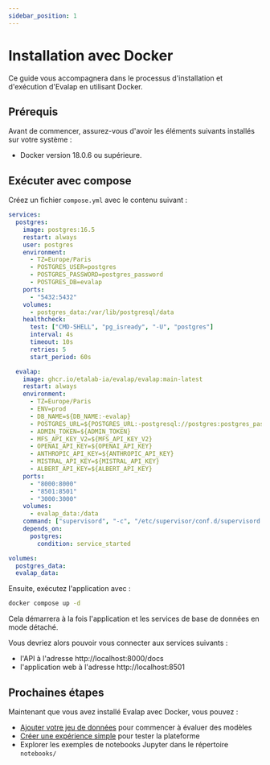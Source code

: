```yaml
---
sidebar_position: 1
---
```


# Installation avec Docker

Ce guide vous accompagnera dans le processus d'installation et d'exécution d'Evalap en utilisant Docker.

## Prérequis

Avant de commencer, assurez-vous d'avoir les éléments suivants installés sur votre système :

- Docker version 18.0.6 ou supérieure.

## Exécuter avec compose

Créez un fichier `compose.yml` avec le contenu suivant :

```yaml
services:
  postgres:
    image: postgres:16.5
    restart: always
    user: postgres
    environment:
      - TZ=Europe/Paris
      - POSTGRES_USER=postgres
      - POSTGRES_PASSWORD=postgres_password
      - POSTGRES_DB=evalap
    ports:
      - "5432:5432"
    volumes:
      - postgres_data:/var/lib/postgresql/data
    healthcheck:
      test: ["CMD-SHELL", "pg_isready", "-U", "postgres"]
      interval: 4s
      timeout: 10s
      retries: 5
      start_period: 60s

  evalap:
    image: ghcr.io/etalab-ia/evalap/evalap:main-latest
    restart: always
    environment:
      - TZ=Europe/Paris
      - ENV=prod
      - DB_NAME=${DB_NAME:-evalap}
      - POSTGRES_URL=${POSTGRES_URL:-postgresql://postgres:postgres_password@postgres:5432/evalap}
      - ADMIN_TOKEN=${ADMIN_TOKEN}
      - MFS_API_KEY_V2=${MFS_API_KEY_V2}
      - OPENAI_API_KEY=${OPENAI_API_KEY}
      - ANTHROPIC_API_KEY=${ANTHROPIC_API_KEY}
      - MISTRAL_API_KEY=${MISTRAL_API_KEY}
      - ALBERT_API_KEY=${ALBERT_API_KEY}
    ports:
      - "8000:8000"
      - "8501:8501"
      - "3000:3000"
    volumes:
      - evalap_data:/data
    command: ["supervisord", "-c", "/etc/supervisor/conf.d/supervisord.conf"]
    depends_on:
      postgres:
        condition: service_started

volumes:
  postgres_data:
  evalap_data:
```

Ensuite, exécutez l'application avec :

```bash
docker compose up -d
```

Cela démarrera à la fois l'application et les services de base de données en mode détaché.

Vous devriez alors pouvoir vous connecter aux services suivants :
- l'API à l'adresse http://localhost:8000/docs
- l'application web à l'adresse http://localhost:8501


## Prochaines étapes

Maintenant que vous avez installé Evalap avec Docker, vous pouvez :

- [Ajouter votre jeu de données](../user-guides/add-your-dataset.md) pour commencer à évaluer des modèles
- [Créer une expérience simple](../user-guides/create-a-simple-experiment.md) pour tester la plateforme
- Explorer les exemples de notebooks Jupyter dans le répertoire `notebooks/`
